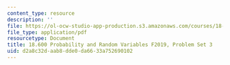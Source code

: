 ```yaml
---
content_type: resource
description: ''
file: https://ol-ocw-studio-app-production.s3.amazonaws.com/courses/18-600-probability-and-random-variables-fall-2019/d2a8c32daab8dde0da6633a752690102_MIT18_600F19_Pset3.pdf
file_type: application/pdf
resourcetype: Document
title: 18.600 Probability and Random Variables F2019, Problem Set 3
uid: d2a8c32d-aab8-dde0-da66-33a752690102
---
```

